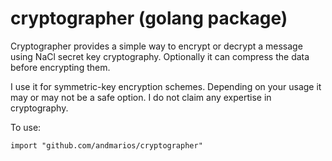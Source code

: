# cryptographer (golang package) #


Cryptographer provides a simple way to encrypt or decrypt a message using NaCl secret key cryptography.
Optionally it can compress the data before encrypting them.

I use it for symmetric-key encryption schemes. Depending on your usage it may or may not be a safe option.
I do not claim any expertise in cryptography.

To use:

    import "github.com/andmarios/cryptographer"
